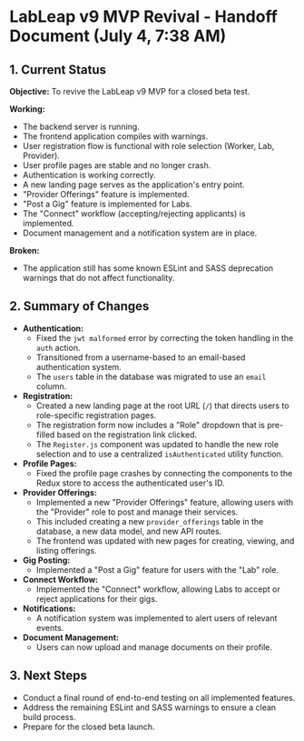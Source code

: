 # LabLeap v9 MVP Revival - Handoff Document (July 4, 7:38 AM)

## 1. Current Status

**Objective:** To revive the LabLeap v9 MVP for a closed beta test.

**Working:**
*   The backend server is running.
*   The frontend application compiles with warnings.
*   User registration flow is functional with role selection (Worker, Lab, Provider).
*   User profile pages are stable and no longer crash.
*   Authentication is working correctly.
*   A new landing page serves as the application's entry point.
*   "Provider Offerings" feature is implemented.
*   "Post a Gig" feature is implemented for Labs.
*   The "Connect" workflow (accepting/rejecting applicants) is implemented.
*   Document management and a notification system are in place.

**Broken:**
*   The application still has some known ESLint and SASS deprecation warnings that do not affect functionality.

## 2. Summary of Changes

*   **Authentication:**
    *   Fixed the `jwt malformed` error by correcting the token handling in the `auth` action.
    *   Transitioned from a username-based to an email-based authentication system.
    *   The `users` table in the database was migrated to use an `email` column.
*   **Registration:**
    *   Created a new landing page at the root URL (`/`) that directs users to role-specific registration pages.
    *   The registration form now includes a "Role" dropdown that is pre-filled based on the registration link clicked.
    *   The `Register.js` component was updated to handle the new role selection and to use a centralized `isAuthenticated` utility function.
*   **Profile Pages:**
    *   Fixed the profile page crashes by connecting the components to the Redux store to access the authenticated user's ID.
*   **Provider Offerings:**
    *   Implemented a new "Provider Offerings" feature, allowing users with the "Provider" role to post and manage their services.
    *   This included creating a new `provider_offerings` table in the database, a new data model, and new API routes.
    *   The frontend was updated with new pages for creating, viewing, and listing offerings.
*   **Gig Posting:**
    *   Implemented a "Post a Gig" feature for users with the "Lab" role.
*   **Connect Workflow:**
    *   Implemented the "Connect" workflow, allowing Labs to accept or reject applications for their gigs.
*   **Notifications:**
    *   A notification system was implemented to alert users of relevant events.
*   **Document Management:**
    *   Users can now upload and manage documents on their profile.

## 3. Next Steps

*   Conduct a final round of end-to-end testing on all implemented features.
*   Address the remaining ESLint and SASS warnings to ensure a clean build process.
*   Prepare for the closed beta launch.